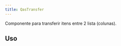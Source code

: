 ```yaml
---
title: QasTransfer
---
```


<div class="flex q-gutter-x-md">
  <doc-link title="Componente" name="QasDebugger" to="/components/debugger" />
</div>

Componente para transferir itens entre 2 lista (colunas).

<doc-api file="transfer/QasTransfer" name="QasTransfer" />

## Uso

<doc-example file="QasTransfer/Basic" title="Básico" />

<!-- <doc-example file="QasTransfer/DefaultSlot" title="Slot default" /> -->
